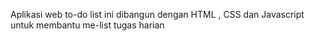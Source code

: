 Aplikasi web to-do list ini dibangun dengan HTML , CSS dan Javascript untuk membantu me-list tugas harian